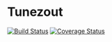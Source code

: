 Tunezout
========

[![Build Status](https://travis-ci.org/alykhank/Tunezout.svg?branch=master)](https://travis-ci.org/alykhank/Tunezout)
[![Coverage Status](https://img.shields.io/coveralls/alykhank/Tunezout.svg)](https://coveralls.io/r/alykhank/Tunezout?branch=master)
